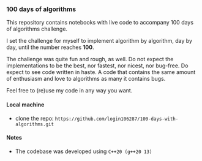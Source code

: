 ### 100 days of algorithms

This repository contains notebooks with live code to accompany 100 days of algorithms challenge.

I set the challenge for myself to implement algorithm by algorithm, day by day, until the number reaches **100**.

The challenge was quite fun and rough, as well. Do not expect the implementations to be the best, nor fastest, nor nicest, nor bug-free. Do expect to see code written in haste. A code that contains the same amount of enthusiasm and love to algorithms as many it contains bugs.

Feel free to (re)use my code in any way you want.

#### Local machine

* clone the repo: `https://github.com/login106287/100-days-with-algorithms.git`

#### Notes

* The codebase was developed using `C++20 (g++20 13)`